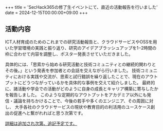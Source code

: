 +++
title = 'SecHack365の修了生イベントにて、直近の活動報告を行いました'
date = 2024-12-15T00:00:00+09:00
+++
## 活動内容

ICT人材育成のためのこれまでの研究活動報告と、クラウドサービスやOSSを用いた学習環境の実践と振り返り、研究のアイデアブラッシュアップを1−2時間の枠に合わせて内容を調整し、ポスター発表させていただきました。

具体的には、「思索から始める研究活動と技術コミュニティとの継続的関わりとその後。」という発表を参加者との会話を交えながら行いました。
技術コミュニティにおける実践や交流が、思索と試行錯誤を繰り返したことで、現在のアウトプットにどうつながっているかを具体的な事例を交えて紹介しました。
最終的に、諸活動や学会での活動がどのように自身の成長とキャリア構築に寄与したかを報告しました。
このような定期的なアウトプットをアカデミア以外にも発信・議論を持ちかけることで、今後の若手や多くのエンジニア、その周囲に対し、
大手各社のクラウドサービスの現状や教育目的の利活用のユースケース創出の促進へと繋がれればと思う次第です。

[詳細は追加され次第、追記予定です。](https://sechack365.nict.go.jp/)
